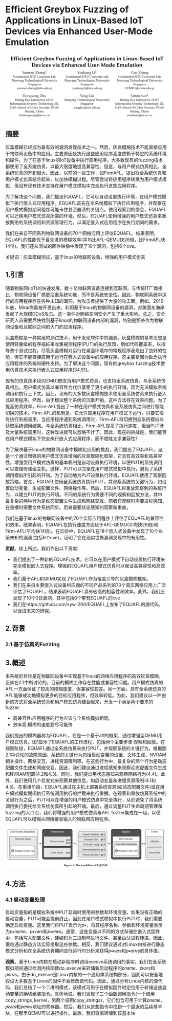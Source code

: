 # Efficient Greybox Fuzzing of Applications in Linux-Based IoT Devices via Enhanced User-Mode Emulation

![](images/Pasted%20image%2020230321210045.png)

## 摘要
灰盒模糊已经成为最有效的漏洞发现技术之一。然而，灰盒模糊技术不能直接应用于物联网设备中的应用。主要原因是执行这些应用程序高度依赖于特定的系统环境和硬件。为了在基于linux的IoT设备中执行应用程序，大多数现有的fuzzing技术都使用了全系统仿真，以最大限度地提高兼容性。但是，与用户模式仿真相比，全系统仿真的开销很大。因此，以前的一些工作，如FirmAFL，提出将全系统仿真和用户模式仿真结合起来，以加快模糊过程。尽管尝试将应用程序转换为用户模式模拟，但没有现有技术支持在用户模式模拟中完全执行这些应用程序。

为了解决这个问题，我们提出EQUAFL，它可以自动设置执行环境，在用户模式模拟下执行嵌入式应用程序。EQUAFL首先在全系统模拟下执行应用程序，并观察在用户模式模拟期间程序可能卡住甚至崩溃的关键点。使用观察到的信息，EQUAFL可以迁移用户模式仿真所需的环境。然后，EQUAFL使用增强的用户模式仿真来重放网络的系统调用和资源管理行为，以满足嵌入式应用程序在执行期间的需求。

我们在来自不同系列物联网设备的70个网络应用上评估EQUAFL。结果表明，EQUAFL的性能优于最先进的模糊效率(平均比AFL-QEMU快26倍，比FirmAFL快14倍)。我们还从测试的固件映像中发现了10个漏洞，包括6个cve。

关键词：灰盒模糊测试，基于linux的物联网设备，增强的用户模式仿真

## 1.引言
随着物联网(IoT)的快速发展，数十亿物联网设备连接到互联网。与传统IT厂商相比，物联网设备厂商更注重系统功能，而不是系统安全性。因此，物联网系统中运行的应用程序存在各种未知的漏洞，为攻击者提供了大量的攻击面。例如，2016年底，Mirai病毒被开发出来，利用基于linux的物联网设备的漏洞，对美国东海岸发起了大规模DDoS攻击。这一事件对网络空间安全产生了重大影响。总之，安全研究人员需要尽快找到基于linux的物联网设备内部的漏洞，特别是那些作为物联网设备和互联网之间的大门的应用程序。

灰盒模糊是一种实用的测试技术，用于发现软件中的漏洞。灰盒模糊的基本思想是使用轻量级的程序插桩来收集被测程序(PUT)的执行反馈，例如代码覆盖率，以指导整个测试过程。尽管灰盒模糊对运行在桌面环境中的常规程序表现出了良好的性能，但它不能直接应用于运行在嵌入式设备中的应用程序。这主要是因为缺乏执行应用程序的系统和硬件支持。为了解决这个问题，现有的greybox fuzzing技术使用仿真技术来执行嵌入式应用程序[34,51]。

现有的仿真技术(如QEMU)既支持用户模式仿真，也支持全系统仿真。与全系统仿真相比，用户模式仿真以兼容性为代价享受了更小的执行开销，因为无法模拟系统调用和执行上下文。因此，现有的大多数灰盒模糊技术使用全系统仿真来执行嵌入式应用程序。然而，由于模拟整个系统的沉重开销，这种方法存在效率问题。为了提高仿真效率，Firm-AFL提出了一种在用户模式仿真和全系统仿真之间进行智能切换的技术。Firm-AFL的机制是，它允许应用程序在用户模式下运行，只要它没有执行系统调用，当应用程序遇到系统调用时，Firm-AFL将切换到全系统模拟以获取系统调用结果。与全系统仿真相比，Firm-AFL提高了执行速度，但当PUT涉及大量系统调用时，这种改进就可以忽略不计了。因此，现在的挑战是，我们能否在用户模式模拟下完全执行嵌入式应用程序，而不牺牲太多兼容性?

为了解决基于linux的物联网设备中模糊化应用的挑战，我们提出了EQUAFL，这是一个通过增强的用户模式仿真增强的灰盒模糊化框架，它具有高效率和高兼容性。增强型用户模式仿真的基本机制是自动设置执行环境，以便PUT的系统调用可以直接传递给主机。这样，PUT可以完全在用户模式模拟中执行，避免了系统调用模拟所引起的开销。为了自动地为PUT设置执行环境，EQUAFL使用了观察回放策略。首先，EQUAFL使用全系统仿真执行PUT，并观察系统的关键行为，如设置启动变量、生成配置文件、网络操作等。然后，EQUAFL将重放观察到的系统行为，以建立PUT的执行环境。不同的系统行为需要不同的观察和回放方法，其中最复杂的两种行为是动态配置文件生成和网络交互。前者在观察时需要进程感知，在重播时需要文件系统同步。后者需要状态感知的观察和重放。

我们在基于linux的物联网设备中的70个实际应用程序上评估了EQUAFL的兼容性和效率。结果表明，EQUAFL在执行速度方面优于AFL-QEMU(平均快26倍)和Firm-AFL(平均快14倍)。在实验中，EQUAFL在18个嵌入式设备中发现了10个以前未知的漏洞(包括6个cve)，证明了它在现实世界漏洞发现中的有用性。

**贡献**。综上所述，我们作出以下贡献:

- 我们提出了一种新的EQUAFL技术，它可以在用户模式下自动设置执行环境来完全模拟嵌入式程序。增强的EQUAFL用户模式仿真可以保证高兼容性和高效率。
- 我们基于AFL和QEMU实现了EQUAFL作为覆盖引导的灰盒模糊框架。
- 我们在来自主要嵌入式设备供应商的不同产品系列的70个真实网络应用上广泛评估了EQUAFL。结果表明EQUAFL具有较高的相容性和效率。此外，我们还发现了10个0日漏洞，其中包括6个带有EQUAFL的cve
- 我们在https://github.com/zyw-200/EQUAFL上发布了EQUAFL的源代码，以促进未来的研究。

## 2.背景
### 2.1 基于仿真的Fuzzing

## 3.概述
本系统的目标是在物联网设备中实现基于linux的网络应用程序的高效灰盒模糊。正如在2.1中所讨论的，目前的模糊工作存在性能或兼容性问题。用户模式仿真的AFL一方面保证了较高的模糊速度，但兼容性较差。另一方面，具有全系统仿真的AFL能够成功地模拟更多的目标应用程序，但效率较低。为此，我们建议以一种创新的方式将全系统仿真和用户模式仿真结合起来，开发一个满足两个要求的fuzzer:
- 高兼容性:应用程序的行为应该与全系统模拟相同。
- 效率高:模糊的速度要尽可能快

我们提出的模糊器称为EQUAFL，它是一个基于afl的框架，通过增强型QEMU用户模式仿真。图1显示了EQUAFL的工作流程，包括两个主要步骤:观察和回放。在观察阶段，EQUAFL通过全系统仿真来执行PUT，并观察系统的关键行为。根据图2.1中讨论的故障原因，系统的关键行为包括启动变量的设置、文件生成、NVRAM相关操作、网络交互、进程资源限制等。在这些行为中，最复杂的两个行为是动态配置文件生成和网络交互。因此，我们建议通过进程感知来观察动态配置文件生成和NVRAM配置(4.2和4.3)。同时，我们提出用状态感知来观察网络行为(4.4)。此外，我们使用几个启发式来观察其他信息，如启动变量和进程资源限制(4.1和4.5)。在重播阶段，EQUAFL通过在主机上部署系统资源(如动态配置文件)或在用户模式模拟期间执行系统调用执行的拦截来执行重播。在观察和重放仿真系统中的关键行为之后，PUT可以在增强的用户模式仿真中完全执行，从而避免了将系统调用执行委托给全系统仿真所引起的开销。最后，通过调整PUT生命周期管理和fuzzing的入口点，我们将增强的用户模式仿真与AFL fuzzer集成在一起，以便EQUAFL可以模糊从网络接收输入的物联网应用程序。

![](images/Pasted%20image%2020230321212334.png)

## 4.方法
### 4.1 启动变量处理
启动变量指的是模拟系统中PUT启动时使用的参数和环境变量。如果没有正确的启动变量，PUT可能会提前终止，因此在用户模式模拟中执行PUT时，我们需要确定启动变量。这里我们将PUT表示为𝑝∗，将其程序名称、参数和环境变量表示为𝑝∗𝑛𝑎𝑚𝑒、𝑝∗𝑣𝑎𝑟𝑠和𝑝∗𝑒𝑛𝑣𝑠。通常，这些变量以不同的方式存储在嵌入式固件中，包括写入配置文件，硬编码为二进制可执行文件，甚至由父进程传递。因此，很难通过静态方法实际提取这些参数。相反，我们建议通过对Linux内核进行静态模式分析和在全系统仿真期间进行运行时分析来获得𝑝∗𝑣𝑎𝑟𝑠和𝑝∗𝑒𝑛𝑣𝑠的具体值。

**观察**。基于Linux内核在启动新程序时调用execve系统调用的事实，我们在全系统模拟期间通过检测内核函数do_execve来转储新启动程序的𝑝𝑛𝑎𝑚𝑒、𝑝𝑣𝑎𝑟𝑠和𝑝𝑒𝑛𝑣𝑠。由于do_execve是Linux内核的一个通用体系结构部分，因此可以安全地假设大多数基于Linux的固件不会修改该代码。因此，通过分析Linux内核的源代码，我们总结了一个二进制模式，该模式可用于在模拟固件时定位用于转储这些启动变量的确切组装指令。具体地说，我们发现了三个函数调用指令(一个调用copy_strings_kernel，另两个调用copy_strings)，它们包含可用于计算𝑝𝑛𝑎𝑚𝑒、𝑝𝑣𝑎𝑟𝑠和𝑝𝑒𝑛𝑣𝑠地址的寄存器。然后，我们从这些指令中找到一个最近的后续基本块，在那里QEMU可以进行操作。最后，我们将值转储到该基本块

